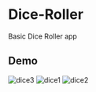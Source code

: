 # Dice-Roller 
Basic Dice Roller app

## Demo

![dice3](https://user-images.githubusercontent.com/23856330/138600304-6709784b-a01a-4055-b43d-a2745ca0cba2.jpg) 
![dice1](https://user-images.githubusercontent.com/23856330/138600306-eb42f170-0158-460a-8952-68d80a7b564d.jpg)
![dice2](https://user-images.githubusercontent.com/23856330/138600307-0f173e14-d12d-4b78-bef1-9ea0a2e15939.jpg)

  
